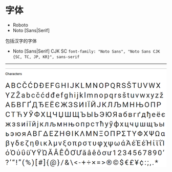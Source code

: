 # 字体

- Roboto
- Noto [Sans|Serif]

包括汉字的字体

- Noto [Sans|Serif] CJK SC `font-family: "Noto Sans", "Noto Sans CJK {SC, TC, JP, KR}", sans-serif`

---

![Roboto.png](.image/Roboto.png)
